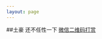```yaml
---
layout: page 
---
```



##土豪 还不任性一下
[微信二维码打赏](https://github.com/goaheadalvin/goaheadalvin.github.io/raw/master/images/6.66.jpg)

